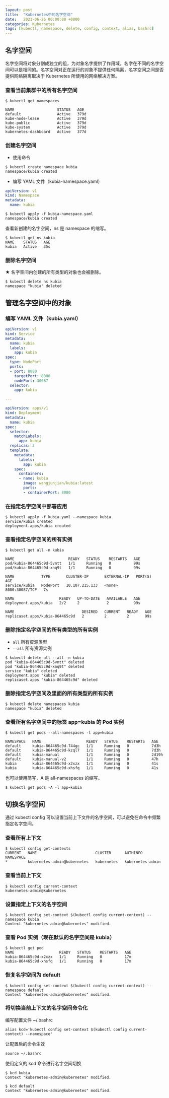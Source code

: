 ```yaml
---
layout: post
title:  "Kubernetes中的名字空间"
date:   2021-06-26 00:00:00 +0800
categories: Kubernetes
tags: [kubectl, namespace, delete, config, context, alias, bashrc]
---
```


## 名字空间
名字空间将对象分割成独立的组，为对象名字提供了作用域，名字在不同的名字空间可以是相同的。名字空间对正在运行的对象不提供任何隔离，名字空间之间是否提供网络隔离取决于 Kubernetes 所使用的网络解决方案。

### 查看当前集群中的所有名字空间
```shell
$ kubectl get namespaces 
```
```
NAME                   STATUS   AGE
default                Active   379d
kube-node-lease        Active   379d
kube-public            Active   379d
kube-system            Active   379d
kubernetes-dashboard   Active   377d
```

### 创建名字空间
* 使用命令
```shell
$ kubectl create namespace kubia
namespace/kubia created
```

* 编写 YAML 文件（kubia-namespace.yaml）
```yaml
apiVersion: v1
kind: Namespace
metadata:
  name: kubia
```
```shell
$ kubectl apply -f kubia-namespace.yaml 
namespace/kubia created
```

查看新创建的名字空间，ns 是 namespace 的缩写。
```shell
$ kubectl get ns kubia
NAME    STATUS   AGE
kubia   Active   35s
```

### 删除名字空间
★ 名字空间内创建的所有类型的对象也会被删除。
```shell
$ kubectl delete ns kubia
namespace "kubia" deleted
```

## 管理名字空间中的对象
### 编写 YAML 文件（kubia.yaml）
```yaml
apiVersion: v1
kind: Service
metadata:
  name: kubia 
  labels:
    app: kubia
spec:
  type: NodePort 
  ports:
  - port: 8080
    targetPort: 8080
    nodePort: 30087
  selector:
    app: kubia 

---

apiVersion: apps/v1
kind: Deployment
metadata:
  name: kubia 
spec:
  selector:
    matchLabels:
      app: kubia 
  replicas: 2
  template:
    metadata:
      labels:
        app: kubia 
    spec:
      containers:
      - name: kubia 
        image: wangjunjian/kubia:latest 
        ports:
        - containerPort: 8080 
```

### 在指定名字空间中部署应用
```shell
$ kubectl apply -f kubia.yaml --namespace kubia
service/kubia created
deployment.apps/kubia created
```

### 查看指定名字空间的所有实例
```shell
$ kubectl get all -n kubia
```
```
NAME                        READY   STATUS    RESTARTS   AGE
pod/kubia-864465c9d-5vntt   1/1     Running   0          99s
pod/kubia-864465c9d-xnq9t   1/1     Running   0          99s

NAME            TYPE       CLUSTER-IP       EXTERNAL-IP   PORT(S)          AGE
service/kubia   NodePort   10.107.215.133   <none>        8080:30087/TCP   7s

NAME                    READY   UP-TO-DATE   AVAILABLE   AGE
deployment.apps/kubia   2/2     2            2           99s

NAME                              DESIRED   CURRENT   READY   AGE
replicaset.apps/kubia-864465c9d   2         2         2       99s
```

### 删除指定名字空间的所有类型的所有实例
* ```all``` 所有资源类型
* ```--all``` 所有资源实例
```shell
$ kubectl delete all --all -n kubia 
pod "kubia-864465c9d-5vntt" deleted
pod "kubia-864465c9d-xnq9t" deleted
service "kubia" deleted
deployment.apps "kubia" deleted
replicaset.apps "kubia-864465c9d" deleted
```

### 删除指定名字空间及里面的所有类型的所有实例
```shell
$ kubectl delete namespaces kubia
namespace "kubia" deleted
```

### 查看所有名字空间中的标签 app=kubia 的 Pod 实例
```shell
$ kubectl get pods --all-namespaces -l app=kubia
```
```
NAMESPACE   NAME                    READY   STATUS    RESTARTS   AGE
default     kubia-864465c9d-744qc   1/1     Running   0          7d3h
default     kubia-864465c9d-kzql7   1/1     Running   0          7d3h
default     kubia-manual            1/1     Running   0          2d19h
default     kubia-manual-v2         1/1     Running   0          47h
kubia       kubia-864465c9d-x2xzx   1/1     Running   0          41s
kubia       kubia-864465c9d-xhsfq   1/1     Running   0          41s
```
也可以使用简写，A 是 all-namespaces 的缩写。
```shell
$ kubectl get pods -A -l app=kubia
```

## 切换名字空间
通过 kubectl config 可以设置当前上下文件的名字空间，可以避免在命令中频繁指定名字空间。
### 查看所有上下文
```shell
$ kubectl config get-contexts 
CURRENT   NAME                          CLUSTER      AUTHINFO           NAMESPACE
*         kubernetes-admin@kubernetes   kubernetes   kubernetes-admin   
```

### 查看当前上下文
```shell
$ kubectl config current-context
kubernetes-admin@kubernetes
```

### 设置指定上下文的名字空间
```shell
$ kubectl config set-context $(kubectl config current-context) --namespace kubia
Context "kubernetes-admin@kubernetes" modified.
```

### 查看 Pod 实例（现在默认的名字空间是 kubia）
```shell
$ kubectl get pod
NAME                    READY   STATUS    RESTARTS   AGE
kubia-864465c9d-x2xzx   1/1     Running   0          17m
kubia-864465c9d-xhsfq   1/1     Running   0          17m
```

### 恢复名字空间为 default
```shell
$ kubectl config set-context $(kubectl config current-context) --namespace default
Context "kubernetes-admin@kubernetes" modified.
```

### 将切换当前上下文的名字空间命令化
编写配置文件 ~/.bashrc
```
alias kcd='kubectl config set-context $(kubectl config current-context) --namespace'
```
让配置后的命令生效
```shell
source ~/.bashrc
```
使用定义的 kcd 命令进行名字空间切换
```shell
$ kcd kubia
Context "kubernetes-admin@kubernetes" modified.

$ kcd default
Context "kubernetes-admin@kubernetes" modified.
```
